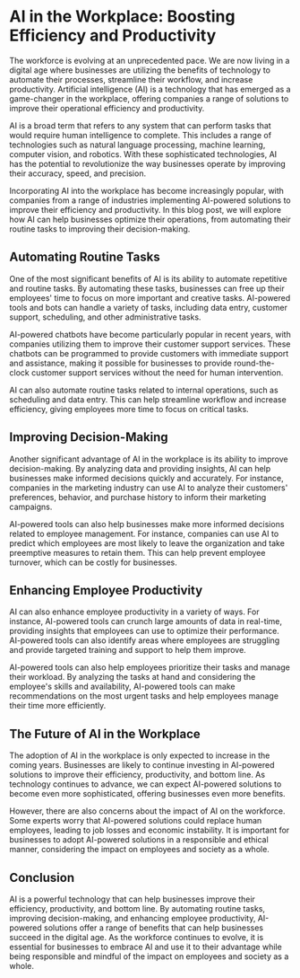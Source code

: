 # AI in the Workplace: Boosting Efficiency and Productivity

The workforce is evolving at an unprecedented pace. We are now living in a digital age where businesses are utilizing the benefits of technology to automate their processes, streamline their workflow, and increase productivity. Artificial intelligence (AI) is a technology that has emerged as a game-changer in the workplace, offering companies a range of solutions to improve their operational efficiency and productivity.

AI is a broad term that refers to any system that can perform tasks that would require human intelligence to complete. This includes a range of technologies such as natural language processing, machine learning, computer vision, and robotics. With these sophisticated technologies, AI has the potential to revolutionize the way businesses operate by improving their accuracy, speed, and precision.

Incorporating AI into the workplace has become increasingly popular, with companies from a range of industries implementing AI-powered solutions to improve their efficiency and productivity. In this blog post, we will explore how AI can help businesses optimize their operations, from automating their routine tasks to improving their decision-making.

## Automating Routine Tasks

One of the most significant benefits of AI is its ability to automate repetitive and routine tasks. By automating these tasks, businesses can free up their employees' time to focus on more important and creative tasks. AI-powered tools and bots can handle a variety of tasks, including data entry, customer support, scheduling, and other administrative tasks.

AI-powered chatbots have become particularly popular in recent years, with companies utilizing them to improve their customer support services. These chatbots can be programmed to provide customers with immediate support and assistance, making it possible for businesses to provide round-the-clock customer support services without the need for human intervention.

AI can also automate routine tasks related to internal operations, such as scheduling and data entry. This can help streamline workflow and increase efficiency, giving employees more time to focus on critical tasks.

## Improving Decision-Making

Another significant advantage of AI in the workplace is its ability to improve decision-making. By analyzing data and providing insights, AI can help businesses make informed decisions quickly and accurately. For instance, companies in the marketing industry can use AI to analyze their customers' preferences, behavior, and purchase history to inform their marketing campaigns.

AI-powered tools can also help businesses make more informed decisions related to employee management. For instance, companies can use AI to predict which employees are most likely to leave the organization and take preemptive measures to retain them. This can help prevent employee turnover, which can be costly for businesses.

## Enhancing Employee Productivity

AI can also enhance employee productivity in a variety of ways. For instance, AI-powered tools can crunch large amounts of data in real-time, providing insights that employees can use to optimize their performance. AI-powered tools can also identify areas where employees are struggling and provide targeted training and support to help them improve.

AI-powered tools can also help employees prioritize their tasks and manage their workload. By analyzing the tasks at hand and considering the employee's skills and availability, AI-powered tools can make recommendations on the most urgent tasks and help employees manage their time more efficiently.

## The Future of AI in the Workplace

The adoption of AI in the workplace is only expected to increase in the coming years. Businesses are likely to continue investing in AI-powered solutions to improve their efficiency, productivity, and bottom line. As technology continues to advance, we can expect AI-powered solutions to become even more sophisticated, offering businesses even more benefits.

However, there are also concerns about the impact of AI on the workforce. Some experts worry that AI-powered solutions could replace human employees, leading to job losses and economic instability. It is important for businesses to adopt AI-powered solutions in a responsible and ethical manner, considering the impact on employees and society as a whole.

## Conclusion

AI is a powerful technology that can help businesses improve their efficiency, productivity, and bottom line. By automating routine tasks, improving decision-making, and enhancing employee productivity, AI-powered solutions offer a range of benefits that can help businesses succeed in the digital age. As the workforce continues to evolve, it is essential for businesses to embrace AI and use it to their advantage while being responsible and mindful of the impact on employees and society as a whole.